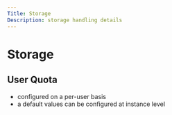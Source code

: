 ```yaml
---
Title: Storage
Description: storage handling details
---
```

# Storage




## User Quota

- configured on a per-user basis
- a default values can be configured at instance level

